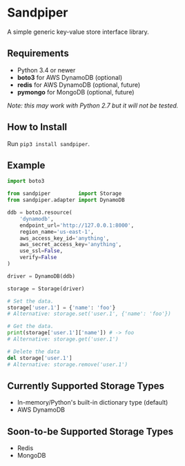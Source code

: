 # Sandpiper

A simple generic key-value store interface library.

## Requirements

* Python 3.4 or newer
* **boto3** for AWS DynamoDB (optional)
* **redis** for AWS DynamoDB (optional, future)
* **pymongo** for MongoDB (optional, future)

*Note: this may work with Python 2.7 but it will not be tested.*

## How to Install

Run `pip3 install sandpiper`.

## Example

```python
import boto3

from sandpiper         import Storage
from sandpiper.adapter import DynamoDB

ddb = boto3.resource(
    'dynamodb',
    endpoint_url='http://127.0.0.1:8000',
    region_name='us-east-1',
    aws_access_key_id='anything',
    aws_secret_access_key='anything',
    use_ssl=False,
    verify=False
)

driver = DynamoDB(ddb)

storage = Storage(driver)

# Set the data.
storage['user.1'] = {'name': 'foo'}
# Alternative: storage.set('user.1', {'name': 'foo'})

# Get the data.
print(storage['user.1']['name']) # -> foo
# Alternative: storage.get('user.1')

# Delete the data
del storage['user.1']
# Alternative: storage.remove('user.1')
```

## Currently Supported Storage Types

* In-memory/Python's built-in dictionary type (default)
* AWS DynamoDB

## Soon-to-be Supported Storage Types

* Redis
* MongoDB
